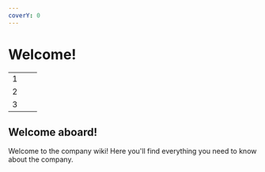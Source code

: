```yaml
---
coverY: 0
---
```


# Welcome!

|   |   |   |
| - | - | - |
| 1 |   |   |
| 2 |   |   |
| 3 |   |   |

## Welcome aboard!

Welcome to the company wiki! Here you'll find everything you need to know about the company.
